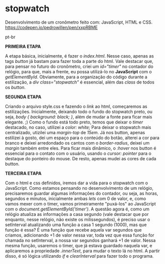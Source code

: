 # stopwatch
Desenvolvimento de um cronômetro feito com: JavaScript, HTML e CSS.
https://codepen.io/pedrowillen/pen/xxpRBME

pt-br
  
**PRIMEIRA ETAPA**

A etapa básica, inicialmente, é fazer o _index.html_. Nesse caso, apenas as tags _button_ já bastam para fazer toda a parte do
  html. Vale destacar que, para pensar no futuro do cronômetro, criei um _id="timer"_ no contador do relógio, para que, mais a
  frente, eu possa utilizá-lo no **JavaScript** com o _getElementById_. Obviamente, para a organização do código durante a 
  estilização, a _div class="stopwatch"_ é essencial, além das _class_ de todos os _button_.
  
**SEGUNDA ETAPA**

Criando o arquivo style.css e fazendo o _link_ ao html, começaremos as estilizações. Inicialmente, deixando todo o fundo do 
stopwatch preto, ou seja, _body { background: black; }_, além de mudar a fonte para ficar mais elegante. ;)
Como o fundo está todo preto, temos que deixar o _timer_ destacado, no caso, utilizei a _color: white;_
Para deixar o stopwatch mais centralizado, utizilei uma _margin-top_ de _15em_.
Já nos button, apenas estilizei à gosto, dei um espaço para o conteúdo do botão, alterei a cor para branco e deixei arredondado 
os cantos com o _border-radius_, deixei um _margin_ também entre eles.
Para ficar mais dinâmico, o _:hover_ nos button é essencial para o contato com o usuário, usando o _cursor: pointer_ para o
destaque do ponteiro do mouse.
De resto, apenas mudei as cores de cada button.

**TERCEIRA ETAPA**

Com o html e css definidos, iremos dar a vida para o stopwatch com o JavaScript.
Como estamos pensando no desenvolvimento de um relógio, precisaremos guardar algumas informações do contador, ou seja, as horas,
segundos e minutos, inicialmente ambas _lets_ com 0 de valor, e, como vamos mexer com o timer, vamos primeiramente "puxá-los" 
ao JavaScript com o _document.getElementById('timer')_.
A questão agora é, como um relógio atualiza as informações a casa segundo (vale destacar que por enquanto, nesse relógio, não 
existe os milissegundos), é preciso usar o setInterval atualizando uma função a casa 1 segundo (1000), mas que função é essa?
É uma função que recebe aquela var segundos que criamos, adicionando +1 de valor nessa var, toda vez que essa função for chamada
no setInterval, a nossa var segundos ganhará +1 de valor. Nessa mesma função, usaremos o timer, que já estava guardado naquela 
var, e aplicaremos a propriedade _.innerText_, para mudar o texto lá no html. A partir disso, é só lógica utilizando _if_ e 
_clearInterval_ para fazer todo o programa.
